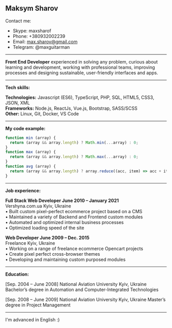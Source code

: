 Maksym Sharov
-------------

Contact me:
- Skype: maxsharof
- Phone: +380932002239
- Email: max.sharov@gmail.com
- Telegram: @maxguitarman

-------------

**Front End Developer** experienced in solving any problem, curious about learning and development,
working with professional teams, improving processes and designing sustainable, user-friendly interfaces and
apps.

-------------

**Tech skills:**

**Technologies:** Javascript (ES6), TypeScript, PHP, SQL, HTML5, CSS3, JSON, XML<br>
**Frameworks:** Node.js, ReactJs, Vue.js, Bootstrap, SASS/SCSS<br>
**Other:** Linux, Git, Docker, VS Code<br>

-------------

**My code example:**
```javascript
function min (array) {
  return (array && array.length) ? Math.min(...array) : 0;
}
function max (array) {
  return (array && array.length) ? Math.max(...array) : 0;
}
function avg (array) {
  return (array && array.length) ? array.reduce((acc, item) => acc + item, 0 ) / array.length : 0;
}
```

-------------

**Job experience:**

**Full Stack Web Developer June 2010 – January 2021**<br>
Vershyna.com.ua Kyiv, Ukraine<br>
• Built custom pixel-perfect ecommerce project based on a CMS<br>
• Maintained a variety of Backend and Frontend custom modules<br>
• Automated and optimized internal business processes<br>
• Optimized loading speed of the site<br>

**Web Developer June 2009 – Dec. 2015**<br>
Freelance Kyiv, Ukraine<br>
• Working on a range of freelance ecommerce Opencart projects<br>
• Create pixel perfect cross-browser themes<br>
• Developing and maintaining custom purposed modules<br>

-------------

**Education:**

[Sep. 2004 – June 2008]
National Aviation University Kyiv, Ukraine
Bachelor’s degree in Automation and Computer-Integrated Technologies

[Sep. 2008 – June 2009]
National Aviation University Kyiv, Ukraine
Master’s degree in Project Management

-------------

I'm advanced in English :)
